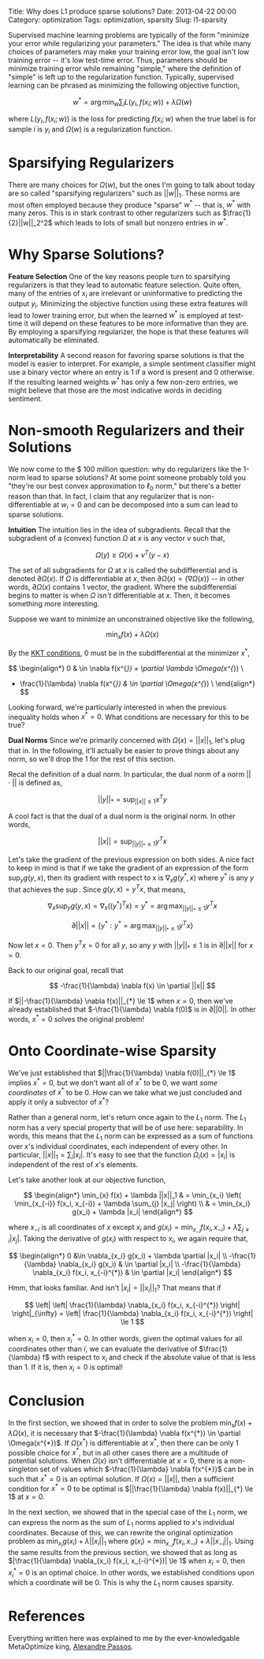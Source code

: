 Title: Why does L1 produce sparse solutions?
Date: 2013-04-22 00:00
Category: optimization
Tags: optimization, sparsity
Slug: l1-sparsity

  Supervised machine learning problems are typically of the form "minimize your
error while regularizing your parameters." The idea is that while many choices
of parameters may make your training error low, the goal isn't low training
error -- it's low test-time error. Thus, parameters should be minimize training
error while remaining "simple," where the definition of "simple" is left up to
the regularization function. Typically, supervised learning can be phrased as
minimizing the following objective function,

$$
  w^{*} = \arg\min_{w} \sum_{i} L(y_i, f(x_i; w)) + \lambda \Omega(w)
$$

  where $L(y_i, f(x_i; w))$ is the loss for predicting $f(x_i; w)$ when the
true label is for sample $i$ is $y_i$ and $\Omega(w)$ is a regularization
function.

Sparsifying Regularizers
========================

  There are many choices for $\Omega(w)$, but the ones I'm going to talk about
today are so called "sparsifying regularizers" such as $||w||_1$. These norms
are most often employed because they produce "sparse" $w^{*}$ -- that is,
$w^{*}$ with many zeros. This is in stark contrast to other regularizers such
as $\frac{1}{2}||w||_2^2$ which leads to lots of small but nonzero entries in
$w^{*}$.

Why Sparse Solutions?
=====================

  **Feature Selection** One of the key reasons people turn to sparsifying
regularizers is that they lead to automatic feature selection. Quite often,
many of the entries of $x_i$ are irrelevant or uninformative to predicting
the output $y_i$. Minimizing the objective function using these extra
features will lead to lower training error, but when the learned $w^{*}$ is
employed at test-time it will depend on these features to be more informative
than they are. By employing a sparsifying regularizer, the hope is that these
features will automatically be eliminated.

  **Interpretability** A second reason for favoring sparse solutions is that
the model is easier to interpret. For example, a simple sentiment classifier
might use a binary vector where an entry is 1 if a word is present and 0
otherwise. If the resulting learned weights $w^{*}$ has only a few non-zero
entries, we might believe that those are the most indicative words in deciding
sentiment.

Non-smooth Regularizers and their Solutions
===========================================

  We now come to the \$ 100 million question: why do regularizers like the 1-norm
lead to sparse solutions? At some point someone probably told you "they're our
best convex approximation to $\ell_0$ norm," but there's a better reason than
that.  In fact, I claim that any regularizer that is non-differentiable at $w_i
= 0$ and can be decomposed into a sum can lead to sparse solutions.

  **Intuition** The intuition lies in the idea of subgradients. Recall that the
subgradient of a (convex) function $\Omega$ at $x$ is any vector $v$ such that,

$$
  \Omega(y) \ge \Omega(x) + v^T (y-x)
$$

  The set of all subgradients for $\Omega$ at $x$ is called the subdifferential
and is denoted $\partial \Omega(x)$. If $\Omega$ is differentiable at $x$,
then $\partial \Omega(x) = \{ \nabla \Omega(x) \}$ -- in other words,
$\partial \Omega(x)$ contains 1 vector, the gradient. Where the
subdifferential begins to matter is when $\Omega$ *isn't* differentiable at
$x$. Then, it becomes something more interesting.

  Suppose we want to minimize an unconstrained objective like the following,

$$
  \min_{x} f(x) + \lambda \Omega(x)
$$

  By the [KKT conditions][kkt_conditions], 0 must be in the subdifferential at
the minimizer $x^{*}$,

$$
\begin{align*}
  0 & \in \nabla f(x^{*}) + \partial \lambda \Omega(x^{*}) \\
  - \frac{1}{\lambda} \nabla f(x^{*}) & \in \partial \Omega(x^{*}) \\
\end{align*}
$$

  Looking forward, we're particularly interested in when the previous
inequality holds when $x^{*} = 0$. What conditions are necessary for this to be
true?

  **Dual Norms** Since we're primarily concerned with $\Omega(x) = ||x||_1$,
let's plug that in. In the following, it'll actually be easier to prove things
about any norm, so we'll drop the 1 for the rest of this section.

  Recal the definition of a dual norm. In particular, the dual norm of a norm
$||\cdot||$ is defined as,

$$
  ||y||_{*} = \sup_{||x|| \le 1} x^{T} y
$$

  A cool fact is that the dual of a dual norm is the original norm. In other words,

$$
  ||x|| = \sup_{||y||_{*} \le 1} y^{T} x
$$

  Let's take the gradient of the previous expression on both sides. A nice fact
to keep in mind is that if we take the gradient of an expression of the form
$\sup_{y} g(y, x)$, then its gradient with respect to x is $\nabla_x g(y^{*},
x)$ where $y^{*}$ is any $y$ that achieves the $\sup$. Since $g(y, x) = y^{T}
x$, that means,

$$
  \nabla_x \sup_{y} g(y, x) = \nabla_x \left( (y^{*})^T x \right) = y^{*} = \arg\max_{||y||_{*} \le 1} y^{T} x
$$

$$
  \partial ||x|| = \{ y^{*} :  y^{*} = \arg\max_{||y||_{*} \le 1} y^{T} x \}
$$

  Now let $x = 0$. Then $y^{T} x = 0$ for all $y$, so any $y$ with $||y||_{*}
\le 1$ is in $\partial ||x||$ for $x = 0$.

  Back to our original goal, recall that

$$
  -\frac{1}{\lambda} \nabla f(x) \in \partial ||x||
$$

  If $||-\frac{1}{\lambda} \nabla f(x)||_{*} \le 1$ when $x=0$, then we've
already established that $-\frac{1}{\lambda} \nabla f(0)$ is in $\partial
||0||$. In other words, $x^{*} = 0$ solves the original problem!

Onto Coordinate-wise Sparsity
=============================

  We've just established that $||\frac{1}{\lambda} \nabla f(0)||_{*} \le 1$
implies $x^{*} = 0$, but we don't want all of $x^{*}$ to be 0, we want *some
coordinates* of $x^{*}$ to be 0. How can we take what we just concluded and
apply it only a subvector of $x^{*}$?

  Rather than a general norm, let's return once again to the $L_1$ norm. The
$L_1$ norm has a very special property that will be of use here:
separability. In words, this means that the $L_1$ norm can be expressed as a
sum of functions over $x$'s individual coordinates, each independent of every
other. In particular, $||x||_1 = \sum_{i} |x_{i}|$.  It's easy to see that the
function $\Omega_i(x) = |x_i|$ is independent of the rest of $x$'s elements.

  Let's take another look at our objective function,

$$
\begin{align*}
  \min_{x} f(x) + \lambda ||x||_1
  & = \min_{x_i} \left( \min_{x_{-i}} f(x_i, x_{-i}) + \lambda \sum_{j} |x_j| \right) \\
  & = \min_{x_i} g(x_i) + \lambda |x_i|
\end{align*}
$$

  where $x_{-i}$ is all coordinates of $x$ except $x_i$ and $g(x_i) =
\min_{x_{-i}} f(x_i, x_{-i}) + \lambda \sum_{j \ne i} |x_j|$. Taking the
derivative of $g(x_i)$ with respect to $x_i$, we again require that,

$$
\begin{align*}
  0 &\in \nabla_{x_i} g(x_i) + \lambda \partial |x_i| \\
  -\frac{1}{\lambda} \nabla_{x_i} g(x_i) & \in \partial |x_i| \\
  -\frac{1}{\lambda} \nabla_{x_i} f(x_i, x_{-i}^{*}) & \in \partial |x_i|
\end{align*}
$$

  Hmm, that looks familiar. And isn't $|x_i| = ||x_i||_1$? That means that if

$$
  \left| \left| \frac{1}{\lambda} \nabla_{x_i} f(x_i, x_{-i}^{*}) \right| \right|_{\infty}
  = \left| \frac{1}{\lambda} \nabla_{x_i} f(x_i, x_{-i}^{*}) \right| \le 1
$$

  when $x_i = 0$, then $x_i^{*} = 0$. In other words, given the optimal values
for all coordinates other than $i$, we can evaluate the derivative of
$\frac{1}{\lambda} f$ with respect to $x_i$ and check if the absolute value
of that is less than 1. If it is, then $x_i = 0$ is optimal!

Conclusion
==========

  In the first section, we showed that in order to solve the problem
$\min_{x} f(x) + \lambda \Omega(x)$, it is necessary that $-\frac{1}{\lambda}
\nabla f(x^{*}) \in \partial \Omega(x^{*})$. If $\Omega(x^{*})$ is
differentiable at $x^{*}$, then there can be only 1 possible choice for
$x^{*}$, but in all other cases there are a multitude of potential solutions.
When $\Omega(x)$ isn't differentiable at $x = 0$, there is a non-singleton set
of values which $-\frac{1}{\lambda} \nabla f(x^{*})$ can be in such that $x^{*}
= 0$ is an optimal solution. If $\Omega(x) = ||x||$, then a sufficient
condition for $x^{*} = 0$ to be optimal is $||\frac{1}{\lambda} \nabla
f(x)||_{*} \le 1$ at $x = 0$.

  In the next section, we showed that in the special case of the $L_1$ norm, we
can express the norm as the sum of $L_1$ norms applied to $x$'s individual
coordinates. Because of this, we can rewrite the original optimization problem
as $\min_{x_i} g(x_i) + \lambda ||x_i||_1$ where $g(x_i) = \min_{x_{-i}} f(x_i,
x_{-i}) + \lambda ||x_{-i}||_1$. Using the same results from the previous
section, we showed that as long as $|\frac{1}{\lambda} \nabla_{x_i} f(x_i,
x_{-i}^{*})| \le 1$ when $x_i = 0$, then $x_i^{*} = 0$ is an optimal choice. In
other words, we established conditions upon which a coordinate will be 0. This
is why the $L_1$ norm causes sparsity.

References
==========

  Everything written here was explained to me by the ever-knowledgable
MetaOptimize king, [Alexandre Passos][atpassos].

[kkt_conditions]: http://en.wikipedia.org/wiki/Karush%E2%80%93Kuhn%E2%80%93Tucker_conditions
[atpassos]: https://twitter.com/atpassos

